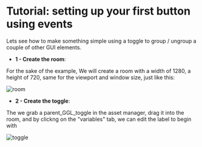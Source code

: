 # **Tutorial: setting up your first button using events**

Lets see how to make something simple using a toggle to group / ungroup a couple of other GUI elements.

- **1 - Create the room**:

For the sake of the example, We will create a room with a width of 1280, a height of 720, same for the viewport and window size, just like this:

![room](https://github.com/Ced30/GML-GUI-Library-GGL-Documentation/blob/main/Images/Tutorial/room.png)

- **2 - Create the toggle**:

The we grab a parent_GGL_toggle in the asset manager, drag it into the room, and by clickng on the "variables" tab, we can edit the label to begin with

![toggle](https://github.com/Ced30/GML-GUI-Library-GGL-Documentation/blob/main/Images/Tutorial/toggle1.png)
